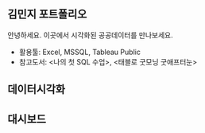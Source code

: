 김민지 포트폴리오
---------------------------------------------------------
안녕하세요. 이곳에서 시각화된 공공데이터를 만나보세요.

- 활용툴: Excel, MSSQL, Tableau Public
- 참고도서: <나의 첫 SQL 수업>, <태블로 굿모닝 굿애프터눈>

데이터시각화
---
대시보드
---





